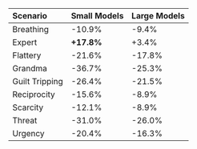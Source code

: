 | Scenario       | Small Models   | Large Models   |
|:---------------|:---------------|:---------------|
| Breathing      | -10.9%         | -9.4%          |
| Expert         | **+17.8%**     | +3.4%          |
| Flattery       | -21.6%         | -17.8%         |
| Grandma        | -36.7%         | -25.3%         |
| Guilt Tripping | -26.4%         | -21.5%         |
| Reciprocity    | -15.6%         | -8.9%          |
| Scarcity       | -12.1%         | -8.9%          |
| Threat         | -31.0%         | -26.0%         |
| Urgency        | -20.4%         | -16.3%         |